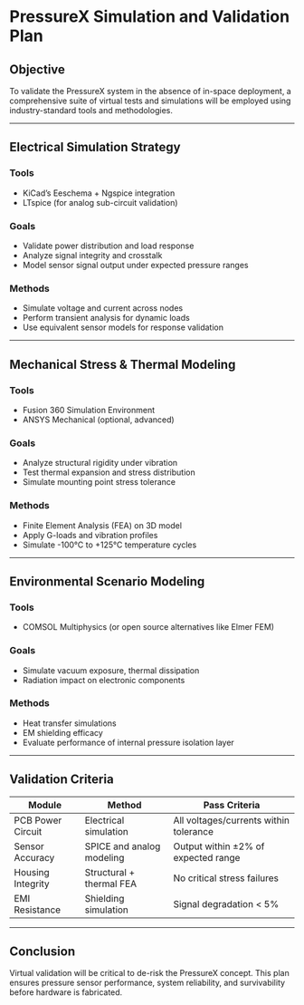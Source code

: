 # PressureX Simulation and Validation Plan

## Objective  
To validate the PressureX system in the absence of in-space deployment, a comprehensive suite of virtual tests and simulations will be employed using industry-standard tools and methodologies.

---

## Electrical Simulation Strategy

### Tools
- KiCad’s Eeschema + Ngspice integration
- LTspice (for analog sub-circuit validation)

### Goals
- Validate power distribution and load response
- Analyze signal integrity and crosstalk
- Model sensor signal output under expected pressure ranges

### Methods
- Simulate voltage and current across nodes
- Perform transient analysis for dynamic loads
- Use equivalent sensor models for response validation

---

## Mechanical Stress & Thermal Modeling

### Tools
- Fusion 360 Simulation Environment
- ANSYS Mechanical (optional, advanced)

### Goals
- Analyze structural rigidity under vibration
- Test thermal expansion and stress distribution
- Simulate mounting point stress tolerance

### Methods
- Finite Element Analysis (FEA) on 3D model
- Apply G-loads and vibration profiles
- Simulate -100°C to +125°C temperature cycles

---

## Environmental Scenario Modeling

### Tools
- COMSOL Multiphysics (or open source alternatives like Elmer FEM)

### Goals
- Simulate vacuum exposure, thermal dissipation
- Radiation impact on electronic components

### Methods
- Heat transfer simulations
- EM shielding efficacy
- Evaluate performance of internal pressure isolation layer

---

## Validation Criteria

| Module            | Method                     | Pass Criteria                         |
|-------------------|----------------------------|----------------------------------------|
| PCB Power Circuit | Electrical simulation      | All voltages/currents within tolerance |
| Sensor Accuracy   | SPICE and analog modeling  | Output within ±2% of expected range    |
| Housing Integrity | Structural + thermal FEA   | No critical stress failures            |
| EMI Resistance    | Shielding simulation       | Signal degradation < 5%                |

---

## Conclusion

Virtual validation will be critical to de-risk the PressureX concept. This plan ensures pressure sensor performance, system reliability, and survivability before hardware is fabricated.

